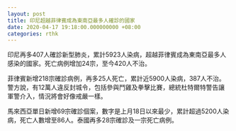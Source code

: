 ```yaml
---
layout: post
title: 印尼超越菲律賓成為東南亞最多人確診的國家
date: 2020-04-17 19:18:00.000000000 +08:00
categories: rthk
---
```


印尼再多407人確診新型肺炎，累計5923人染病，超越菲律賓成為東南亞最多人感染的國家。死亡病例增加24宗，至今420人不治。

菲律賓新增218宗確診病例，再多25人死亡，累計近5900人染病，387人不治。警方說，有12萬人違反封城令，包括參與鬥雞及拳擊比賽，總統杜特爾特警告讓軍警介入，情況將會好像戒嚴一樣。

馬來西亞單日新增69宗確診個案，數字是上月18日以來最少，累計超過5200人染病，死亡人數增至86人。泰國再多28宗確診及一宗死亡病例。
